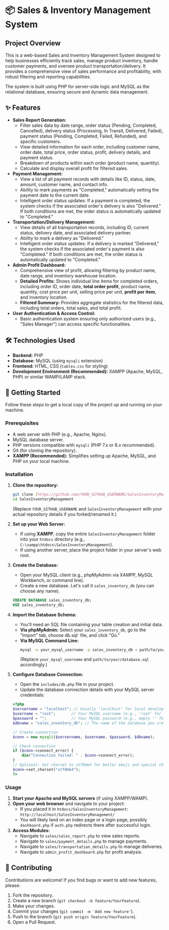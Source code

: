 # 📦 Sales & Inventory Management System

## Project Overview

This is a web-based Sales and Inventory Management System designed to help businesses efficiently track sales, manage product inventory, handle customer payments, and oversee product transportation/delivery. It provides a comprehensive view of sales performance and profitability, with robust filtering and reporting capabilities.

The system is built using PHP for server-side logic and MySQL as the relational database, ensuring secure and dynamic data management.

## ✨ Features

* **Sales Report Generation:**
    * Filter sales data by date range, order status (Pending, Completed, Cancelled), delivery status (Processing, In Transit, Delivered, Failed), payment status (Pending, Completed, Failed, Refunded), and specific customers.
    * View detailed information for each order, including customer name, order date, total price, order status, profit, delivery details, and payment status.
    * Breakdown of products within each order (product name, quantity).
    * Calculate and display overall profit for filtered sales.
* **Payment Management:**
    * View a list of all payment records with details like ID, status, date, amount, customer name, and contact info.
    * Ability to mark payments as "Completed," automatically setting the payment date to the current date.
    * Intelligent order status updates: If a payment is completed, the system checks if the associated order's delivery is also "Delivered." If both conditions are met, the order status is automatically updated to "Completed."
* **Transportation/Delivery Management:**
    * View details of all transportation records, including ID, current status, delivery date, and associated delivery partner.
    * Ability to mark a delivery as "Delivered."
    * Intelligent order status updates: If a delivery is marked "Delivered," the system checks if the associated order's payment is also "Completed." If both conditions are met, the order status is automatically updated to "Completed."
* **Admin Profit Dashboard:**
    * Comprehensive view of profit, allowing filtering by product name, date range, and inventory warehouse location.
    * **Detailed Profits:** Shows individual line items for completed orders, including order ID, order date, **total order profit**, product name, quantity, cost price per unit, selling price per unit, **profit per item**, and inventory location.
    * **Filtered Summary:** Provides aggregate statistics for the filtered data, including total orders, total sales, and total profit.
* **User Authentication & Access Control:**
    * Basic authentication system ensuring only authorized users (e.g., "Sales Manager") can access specific functionalities.

## 🛠️ Technologies Used

* **Backend:** PHP
* **Database:** MySQL (using `mysqli` extension)
* **Frontend:** HTML, CSS (`tables.css` for styling)
* **Development Environment (Recommended):** XAMPP (Apache, MySQL, PHP) or similar WAMP/LAMP stack.

## 🚀 Getting Started

Follow these steps to get a local copy of the project up and running on your machine.

### Prerequisites

* A web server with PHP (e.g., Apache, Nginx).
* MySQL database server.
* PHP versions compatible with `mysqli` (PHP 7.x or 8.x recommended).
* Git (for cloning the repository).
* **XAMPP (Recommended):** Simplifies setting up Apache, MySQL, and PHP on your local machine.

### Installation

1.  **Clone the repository:**
    ```bash
    git clone [https://github.com/YOUR_GITHUB_USERNAME/SalesInventoryManagement.git](https://github.com/YOUR_GITHUB_USERNAME/SalesInventoryManagement.git)
    cd SalesInventoryManagement
    ```
    (Replace `YOUR_GITHUB_USERNAME` and `SalesInventoryManagement` with your actual repository details if you forked/renamed it.)

2.  **Set up your Web Server:**
    * If using **XAMPP**, copy the entire `SalesInventoryManagement` folder into your `htdocs` directory (e.g., `C:\xampp\htdocs\SalesInventoryManagement`).
    * If using another server, place the project folder in your server's web root.

3.  **Create the Database:**
    * Open your MySQL client (e.g., phpMyAdmin via XAMPP, MySQL Workbench, or command line).
    * Create a new database. Let's call it `sales_inventory_db` (you can choose any name).
    ```sql
    CREATE DATABASE sales_inventory_db;
    USE sales_inventory_db;
    ```

4.  **Import the Database Schema:**
    * You'll need an SQL file containing your table creation and initial data. 
    * **Via phpMyAdmin:** Select your `sales_inventory_db`, go to the "Import" tab, choose db.sql` file, and click "Go."
    * **Via MySQL Command Line:**
        ```bash
        mysql -u your_mysql_username -p sales_inventory_db < path/to/your/database.sql
        ```
        (Replace `your_mysql_username` and `path/to/your/database.sql` accordingly.)

5.  **Configure Database Connection:**
    * Open the `includes/db.php` file in your project.
    * Update the database connection details with your MySQL server credentials:
    ```php
    <?php
    $servername = "localhost"; // Usually 'localhost' for local development
    $username = "root";       // Your MySQL username (e.g., 'root' for XAMPP default)
    $password = "";           // Your MySQL password (e.g., empty '' for XAMPP default)
    $dbname = "sales_inventory_db"; // The name of the database you created

    // Create connection
    $conn = new mysqli($servername, $username, $password, $dbname);

    // Check connection
    if ($conn->connect_error) {
        die("Connection failed: " . $conn->connect_error);
    }
    // Optional: Set charset to utf8mb4 for better emoji and special char support
    $conn->set_charset("utf8mb4");
    ?>
    ```

### Usage

1.  **Start your Apache and MySQL servers** (if using XAMPP/WAMP).
2.  **Open your web browser** and navigate to your project:
    * If you placed it in `htdocs/SalesInventoryManagement`: `http://localhost/SalesInventoryManagement/`
    * You will likely land on an index page or a login page, possibly `dashboard.php` if `auth.php` redirects there after successful login.
3.  **Access Modules:**
    * Navigate to `sales/sales_report.php` to view sales reports.
    * Navigate to `sales/payment_details.php` to manage payments.
    * Navigate to `sales/transportation_details.php` to manage deliveries.
    * Navigate to `admin_profit_dashboard.php` for profit analysis.

## 🤝 Contributing

Contributions are welcome! If you find bugs or want to add new features, please:

1.  Fork the repository.
2.  Create a new branch (`git checkout -b feature/YourFeature`).
3.  Make your changes.
4.  Commit your changes (`git commit -m 'Add new feature'`).
5.  Push to the branch (`git push origin feature/YourFeature`).
6.  Open a Pull Request.
